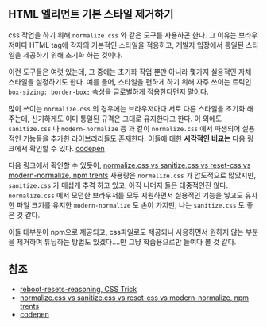 ## HTML 엘리먼트 기본 스타일 제거하기 

css 작업을 하기 위해 `normalize.css` 와 같은 도구를 사용하곤 한다. 그 이유는 브라우저마다 HTML tag에 각자의 기본적인 스타일을 적용하고, 개발자 입장에서 통일된 스타일을 제공하기 위해 초기화 하는 것이다. 

이런 도구들은 여럿 있는데, 그 중에는 초기화 작업 뿐만 아니라 몇가지 실용적인 자체 스타일을 설정하기도 한다. 예를 들어, 스타일을 편하게 하기 위해 자주 쓰이는 트릭인 `box-sizing: border-box;` 속성을 글로벌하게 적용한다던지 말이다. 

많이 쓰이는 `normalize.css` 의 경우에는 브라우저마다 서로 다른 스타일을 초기화 해 주는데, 신기하게도 이미 통일된 규격은 그대로 유지한다고 한다. 이 외에도 `sanitize.css` 나 `modern-normalize` 등 과 같이 `normalize.css` 에서 파생되어 실용적인 기능들을 추가한 라이브러리들도 존재한다. 이들에 대한 **시각적인 비교는** 다음 링크에서 확인할 수 있다. [codepen](https://codepen.io/chriscoyier/pen/JpLzjd)


다음 링크에서 확인할 수 있듯이, [normalize.css vs sanitize.css vs reset-css vs modern-normalize, npm trents](https://www.npmtrends.com/normalize.css-vs-sanitize.css-vs-reset-css-vs-modern-normalize) 사용량은 `normalize.css` 가 압도적으로 많았지만, `sanitize.css` 가 매섭게 추격 하고 있고, 아직 나머지 둘은 대중적인진 않다. `normalize.css` 에서 모던한 브라우저를 모두 지원하면서 실용적인 기능을 넣고도 유사한 파일 크기를 유지한 `modern-normalize` 도 손이 가지만, 나는 `sanitize.css` 도 좋은 것 같다. 

이들 대부분이 npm으로 제공되고, css파일로도 제공되니 사용하면서 원하지 않는 부분을 제거하며 튜닝하는 방법도 있겠다....만 그냥 학습용으로만 들여다 볼 것 같다. 


## 참조 
- [reboot-resets-reasoning, CSS Trick](https://css-tricks.com/reboot-resets-reasoning/)
- [normalize.css vs sanitize.css vs reset-css vs modern-normalize, npm trents](https://www.npmtrends.com/normalize.css-vs-sanitize.css-vs-reset-css-vs-modern-normalize)
- [codepen](https://codepen.io/chriscoyier/pen/JpLzjd)
